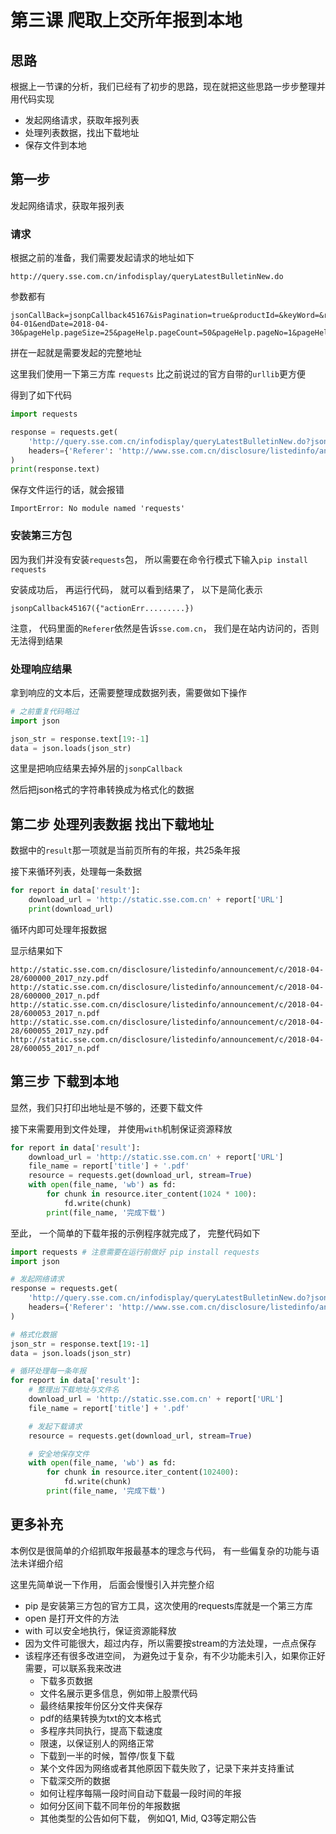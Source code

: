 # 第三课 爬取上交所年报到本地

## 思路
根据上一节课的分析，我们已经有了初步的思路，现在就把这些思路一步步整理并用代码实现

- 发起网络请求，获取年报列表
- 处理列表数据，找出下载地址
- 保存文件到本地

## 第一步
发起网络请求，获取年报列表

### 请求
根据之前的准备，我们需要发起请求的地址如下
```
http://query.sse.com.cn/infodisplay/queryLatestBulletinNew.do
```

参数都有
```
jsonCallBack=jsonpCallback45167&isPagination=true&productId=&keyWord=&reportType2=DQGG&reportType=YEARLY&beginDate=2018-04-01&endDate=2018-04-30&pageHelp.pageSize=25&pageHelp.pageCount=50&pageHelp.pageNo=1&pageHelp.beginPage=1&pageHelp.cacheSize=1&pageHelp.endPage=5&_=1541665378128
```

拼在一起就是需要发起的完整地址

这里我们使用一下第三方库 `requests` 比之前说过的官方自带的`urllib`更方便

得到了如下代码
```python
import requests

response = requests.get(
    'http://query.sse.com.cn/infodisplay/queryLatestBulletinNew.do?jsonCallBack=jsonpCallback45167&isPagination=true&productId=&keyWord=&reportType2=DQGG&reportType=YEARLY&beginDate=2018-04-01&endDate=2018-04-30&pageHelp.pageSize=25&pageHelp.pageCount=50&pageHelp.pageNo=1&pageHelp.beginPage=1&pageHelp.cacheSize=1&pageHelp.endPage=5&_=1541665378128',
    headers={'Referer': 'http://www.sse.com.cn/disclosure/listedinfo/announcement/'}
)
print(response.text)
```

保存文件运行的话，就会报错
```
ImportError: No module named 'requests'
```

### 安装第三方包
因为我们并没有安装`requests`包， 所以需要在命令行模式下输入`pip install requests`

安装成功后， 再运行代码， 就可以看到结果了， 以下是简化表示

```
jsonpCallback45167({"actionErr.........})
```

注意， 代码里面的`Referer`依然是告诉`sse.com.cn`， 我们是在站内访问的，否则无法得到结果


### 处理响应结果
拿到响应的文本后，还需要整理成数据列表，需要做如下操作

```python
# 之前重复代码略过
import json

json_str = response.text[19:-1]
data = json.loads(json_str)
```

这里是把响应结果去掉外层的`jsonpCallback`

然后把json格式的字符串转换成为格式化的数据

## 第二步 处理列表数据 找出下载地址
数据中的`result`那一项就是当前页所有的年报，共25条年报

接下来循环列表，处理每一条数据

```python
for report in data['result']:
    download_url = 'http://static.sse.com.cn' + report['URL']
    print(download_url)
```

循环内即可处理年报数据

显示结果如下
```
http://static.sse.com.cn/disclosure/listedinfo/announcement/c/2018-04-28/600000_2017_nzy.pdf
http://static.sse.com.cn/disclosure/listedinfo/announcement/c/2018-04-28/600000_2017_n.pdf
http://static.sse.com.cn/disclosure/listedinfo/announcement/c/2018-04-28/600053_2017_n.pdf
http://static.sse.com.cn/disclosure/listedinfo/announcement/c/2018-04-28/600055_2017_nzy.pdf
http://static.sse.com.cn/disclosure/listedinfo/announcement/c/2018-04-28/600055_2017_n.pdf
```

## 第三步 下载到本地
显然，我们只打印出地址是不够的，还要下载文件

接下来需要用到文件处理， 并使用`with`机制保证资源释放

```python
for report in data['result']:
    download_url = 'http://static.sse.com.cn' + report['URL']
    file_name = report['title'] + '.pdf'
    resource = requests.get(download_url, stream=True)
    with open(file_name, 'wb') as fd:
        for chunk in resource.iter_content(1024 * 100):
            fd.write(chunk)
        print(file_name, '完成下载')
```

至此， 一个简单的下载年报的示例程序就完成了， 完整代码如下

```python
import requests # 注意需要在运行前做好 pip install requests
import json

# 发起网络请求
response = requests.get(
    'http://query.sse.com.cn/infodisplay/queryLatestBulletinNew.do?jsonCallBack=jsonpCallback45167&isPagination=true&productId=&keyWord=&reportType2=DQGG&reportType=YEARLY&beginDate=2018-04-01&endDate=2018-04-30&pageHelp.pageSize=25&pageHelp.pageCount=50&pageHelp.pageNo=1&pageHelp.beginPage=1&pageHelp.cacheSize=1&pageHelp.endPage=5&_=1541665378128',
    headers={'Referer': 'http://www.sse.com.cn/disclosure/listedinfo/announcement/'}
)

# 格式化数据
json_str = response.text[19:-1]
data = json.loads(json_str)

# 循环处理每一条年报
for report in data['result']:
    # 整理出下载地址与文件名
    download_url = 'http://static.sse.com.cn' + report['URL']
    file_name = report['title'] + '.pdf'

    # 发起下载请求
    resource = requests.get(download_url, stream=True)

    # 安全地保存文件
    with open(file_name, 'wb') as fd:
        for chunk in resource.iter_content(102400):
            fd.write(chunk)
        print(file_name, '完成下载')
```

## 更多补充
本例仅是很简单的介绍抓取年报最基本的理念与代码， 有一些偏复杂的功能与语法未详细介绍

这里先简单说一下作用， 后面会慢慢引入并完整介绍

- pip 是安装第三方包的官方工具，这次使用的requests库就是一个第三方库
- open 是打开文件的方法
- with 可以安全地执行，保证资源能释放
- 因为文件可能很大，超过内存，所以需要按stream的方法处理，一点点保存
- 该程序还有很多改进空间， 为避免过于复杂，有不少功能未引入，如果你正好需要，可以联系我来改进
    - 下载多页数据
    - 文件名展示更多信息，例如带上股票代码
    - 最终结果按年份区分文件夹保存
    - pdf的结果转换为txt的文本格式
    - 多程序共同执行，提高下载速度
    - 限速，以保证别人的网络正常
    - 下载到一半的时候，暂停/恢复下载
    - 某个文件因为网络或者其他原因下载失败了，记录下来并支持重试
    - 下载深交所的数据
    - 如何让程序每隔一段时间自动下载最一段时间的年报
    - 如何分区间下载不同年份的年报数据
    - 其他类型的公告如何下载， 例如Q1, Mid, Q3等定期公告

